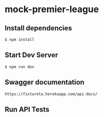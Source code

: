# mock-premier-league

## Install dependencies
`$ npm install`

## Start Dev Server  
`$ npm run dev`

## Swagger documentation
`https://fixtureta.herokuapp.com/api-docs/`

## Run API Tests
